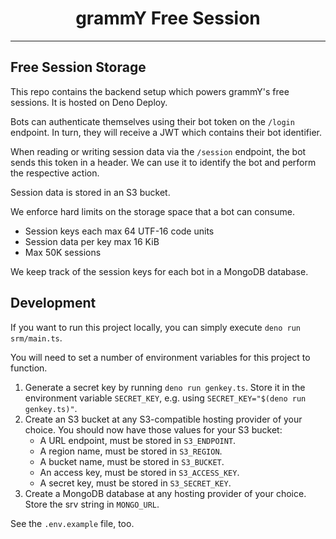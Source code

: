 # <h1 align="center">grammY Free Session</h1>

---

## Free Session Storage

This repo contains the backend setup which powers grammY's free sessions.
It is hosted on Deno Deploy.

Bots can authenticate themselves using their bot token on the `/login` endpoint.
In turn, they will receive a JWT which contains their bot identifier.

When reading or writing session data via the `/session` endpoint, the bot sends this token in a header.
We can use it to identify the bot and perform the respective action.

Session data is stored in an S3 bucket.

We enforce hard limits on the storage space that a bot can consume.

- Session keys each max 64 UTF-16 code units
- Session data per key max 16 KiB
- Max 50K sessions

We keep track of the session keys for each bot in a MongoDB database.

## Development

If you want to run this project locally, you can simply execute `deno run srm/main.ts`.

You will need to set a number of environment variables for this project to function.

1. Generate a secret key by running `deno run genkey.ts`.
   Store it in the environment variable `SECRET_KEY`, e.g. using `SECRET_KEY="$(deno run genkey.ts)"`.
2. Create an S3 bucket at any S3-compatible hosting provider of your choice.
   You should now have those values for your S3 bucket:
   - A URL endpoint, must be stored in `S3_ENDPOINT`.
   - A region name, must be stored in `S3_REGION`.
   - A bucket name, must be stored in `S3_BUCKET`.
   - An access key, must be stored in `S3_ACCESS_KEY`.
   - A secret key, must be stored in `S3_SECRET_KEY`.
3. Create a MongoDB database at any hosting provider of your choice.
   Store the srv string in `MONGO_URL`.

See the `.env.example` file, too.
